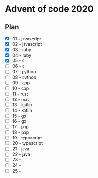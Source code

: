 # Advent of code 2020

## Plan

- [x] 01 - javascript
- [x] 02 - javascript
- [x] 03 - ruby
- [x] 04 - ruby
- [x] 05 - c
- [ ] 06 - c
- [ ] 07 - python
- [ ] 08 - python
- [ ] 09 - cpp
- [ ] 10 - cpp
- [ ] 11 - rust
- [ ] 12 - rust
- [ ] 13 - kotlin
- [ ] 14 - kotlin
- [ ] 15 - go
- [ ] 16 - go
- [ ] 17 - php
- [ ] 18 - php
- [ ] 19 - typescript
- [ ] 20 - typescript
- [ ] 21 - java
- [ ] 22 - java
- [ ] 23 -
- [ ] 24 -
- [ ] 25 -
